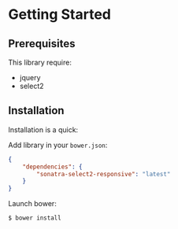 Getting Started
===============

Prerequisites
-------------

This library require:

- jquery
- select2

Installation
------------

Installation is a quick:

Add library in your `bower.json`:

```json
{
    "dependencies": {
        "sonatra-select2-responsive": "latest"
    }
}
```

Launch bower:

```bash
$ bower install
```

